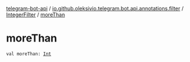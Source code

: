 [telegram-bot-api](../../index.md) / [io.github.oleksivio.telegram.bot.api.annotations.filter](../index.md) / [IntegerFilter](index.md) / [moreThan](./more-than.md)

# moreThan

`val moreThan: `[`Int`](https://kotlinlang.org/api/latest/jvm/stdlib/kotlin/-int/index.html)